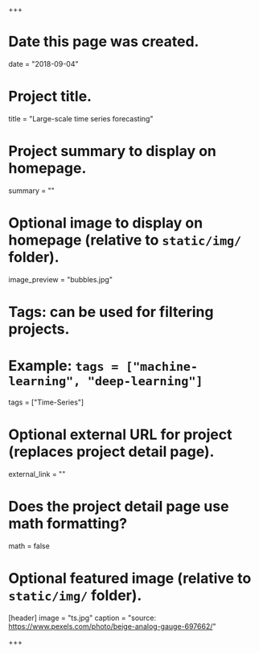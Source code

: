+++
# Date this page was created.
date = "2018-09-04"
  
# Project title.
title = "Large-scale time series forecasting"
  
# Project summary to display on homepage.
summary = ""
  
# Optional image to display on homepage (relative to `static/img/` folder).
image_preview = "bubbles.jpg"
  
# Tags: can be used for filtering projects.
# Example: `tags = ["machine-learning", "deep-learning"]`
tags = ["Time-Series"]
  
# Optional external URL for project (replaces project detail page).
external_link = ""
  
# Does the project detail page use math formatting?
math = false
  
# Optional featured image (relative to `static/img/` folder).
[header]
image = "ts.jpg"
caption = "source: https://www.pexels.com/photo/beige-analog-gauge-697662/"
  
+++



 